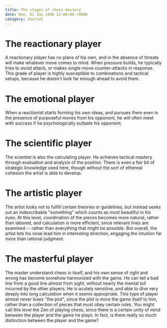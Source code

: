 ```yaml
---
title: The stages of chess mastery
date: Mon, 01 Jan 1996 12:00:00 +0000
category: Journal
---
```


# The reactionary player

A reactionary player has no plans of his own, and in the absence of
threats will make whatever move comes to mind.  When pressure builds, he
typically tries to avoid attack, or makes single-move counter-attacks in
response.  This grade of player is highly susceptible to combinations
and tactical setups, because he doesn't look far enough ahead to avoid
them.

# The emotional player

When a reactionist starts forming his own ideas, and pursues them even
in the presence of purposeful moves from his opponent, he will often
meet with success if he psychologically outlasts his opponent.

# The scientific player

The scientist is also the calculating player.  He achieves tactical
mastery through evaluation and analysis of the position.  There is even
a fair bit of strategic knowledge used here, though without the sort of
ethereal cohesion the artist is able to develop.

# The artistic player

The artist looks not to fulfill certain theories or guidelines, but
instead seeks out an indescribable "something" which counts as most
beautiful in his eyes.  At this level, coordination of the pieces
becomes more natural, rather than labored, and calculation is more
efficient, since relevant lines are examined -- rather than everything
that might be possible.  But overall, the artist lets his nose lead him
in interesting direction, engaging the intuition far more than rational
judgment.

# The masterful player

The master understand chess in itself, and his own sense of right and
wrong has become somehow harmonized with the game.  He can tell a bad
line from a good line almost from sight, without nearly the mental toll
incurred by the other players.  He is acutely sensitive, and able to
dive very deeply into long calculation when it seems appropriate.  This
type of player almost never loses "the plot", since the plot is more the
game itself to him, rather than a collection of pieces that must obey
certain rules.  You might call this level the Zen of playing chess,
since there is a certain unity of mind between the player and the game
he plays.  In fact, is there really so much distinction between the
player and the game?


